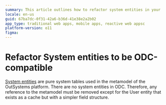 ```yaml
---
summary: This article outlines how to refactor system entities in your O11 apps for compatibility with ODC.
locale: en-us
guid: 67ba7dc-0f31-42a6-b36d-41e38e2a2b02
app_type: traditional web apps, mobile apps, reactive web appsc
platform-version: o11
figma: 
---
```


# Refactor System entities to be ODC-compatible

[System entities](https://success.outsystems.com/documentation/how_to_guides/data/data_migration_from_production_to_non_production_environment/outsystems_platform_metamodel/) are pure system tables used in the metamodel of the OutSystems platform. There are no system entities in ODC. Therefore, any reference to the metamodel must be removed except for the User entity that exists as a cache but with a simpler field structure.
